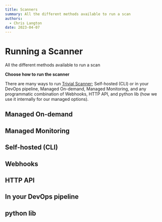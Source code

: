 ```yaml
---
title: Scanners
summary: All the different methods available to run a scan
authors:
  - Chris Langton
date: 2023-04-07
---
```


# Running a Scanner

All the different methods available to run a scan

**Choose how to run the scanner**

There are many ways to run [Trivial Scanner](https://github.com/trivialsec/trivialscan); Self-hosted (CLI) or in your DevOps pipeline, Managed On-demand, Managed Monitoring, and any programmatic combination of Webhooks, HTTP API, and python lib (how we use it internally for our managed options).

## Managed On-demand

## Managed Monitoring

## Self-hosted (CLI)

## Webhooks

## HTTP API

## In your DevOps pipeline

## python lib
